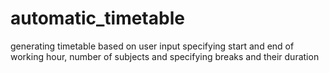 # automatic_timetable
generating timetable based on user input specifying start and end of working hour, number of subjects and specifying breaks and their duration
